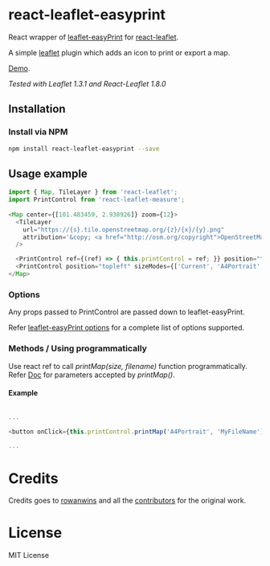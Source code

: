 # react-leaflet-easyprint

React wrapper of [leaflet-easyPrint](https://github.com/rowanwins/leaflet-easyPrint) for [react-leaflet](https://github.com/PaulLeCam/react-leaflet).

A simple [leaflet](http://www.leafletjs.com) plugin which adds an icon to print or export a map.

[Demo](http://rowanwins.github.com/leaflet-easyPrint/).

*Tested with Leaflet 1.3.1 and React-Leaflet 1.8.0*

## Installation

### Install via NPM

```bash
npm install react-leaflet-easyprint --save
```

## Usage example

```javascript
import { Map, TileLayer } from 'react-leaflet';
import PrintControl from 'react-leaflet-measure';
		
<Map center={[101.483459, 2.938926]} zoom={12}>
  <TileLayer
    url="https://{s}.tile.openstreetmap.org/{z}/{x}/{y}.png"
    attribution='&copy; <a href="http://osm.org/copyright">OpenStreetMap</a> contributors'
  />

  <PrintControl ref={(ref) => { this.printControl = ref; }} position="topleft" sizeModes={['Current', 'A4Portrait', 'A4Landscape']} hideControlContainer={false} />
  <PrintControl position="topleft" sizeModes={['Current', 'A4Portrait', 'A4Landscape']} hideControlContainer={false} title="Export as PNG" exportOnly />
</Map>
```

### Options

Any props passed to PrintControl are passed down to leaflet-easyPrint.

Refer [leaflet-easyPrint options](https://github.com/rowanwins/leaflet-easyPrint#options) for a complete list of options supported.

### Methods / Using programmatically

Use react ref to call *printMap(size, filename)* function programmatically. Refer [Doc](https://github.com/rowanwins/leaflet-easyPrint#methods--using-programmatically) for parameters accepted by *printMap()*.


#### Example

```javascript

...

<button onClick={this.printControl.printMap('A4Portrait', 'MyFileName')} >Print Map</button>

...

```

# Credits
Credits goes to [rowanwins](https://github.com/rowanwins) and all the [contributors](https://github.com/rowanwins/leaflet-easyPrint/graphs/contributors) for the original work.

# License

MIT License
